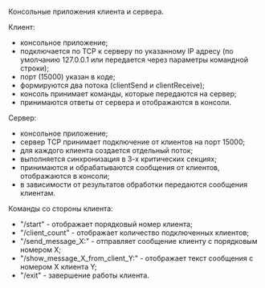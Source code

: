 Консольные приложения клиента и сервера.

Клиент:
- консольное приложение; 
- подключается по TCP к серверу по указанному IP адресу (по умолчанию 127.0.0.1 или передается через параметры командной строки);
- порт (15000) указан в коде;
- формируются два потока (clientSend и clientReceive);
- консоль принимает команды, которые передаются на сервер;
- принимаются ответы от сервера и отображаются в консоли.

Сервер:
- консольное приложение;
- сервер TCP принимает подключение от клиентов на порт 15000;
- для каждого клиента создается отдельный поток;
- выполняется синхронизация в 3-х критических секциях;
- принимаются и обрабатываются сообщения от клиентов, отображаются в консоли;
- в зависимости от результатов обработки передаются сообщения клиентам.

Команды со стороны клиента:
- "/start" - отображает порядковый номер клиента;
- "/client_count" - отображает количество подключенных клиентов;
- "/send_message_X:" - отправляет сообщение клиенту с порядковым номером X;
- "/show_message_X_from_client_Y:" - отображает текст сообщения с номером X клиента Y;
- "/exit" - завершение работы клиента.
